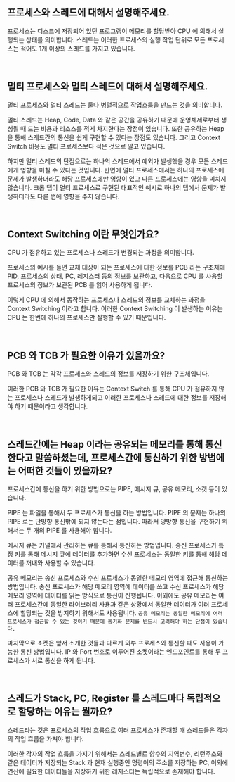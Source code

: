 ## 프로세스와 스레드에 대해서 설명해주세요.

프로세스는 디스크에 저장되어 있던 프로그램이 메모리를 할당받아 CPU 에 의해서 실행되는 상태를 의미합니다. 스레드는 이러한 프로세스의 실행 작업 단위로 모든 프로세스는 적어도 1개 이상의 스레드를 가지고 있습니다.

<br>

## 멀티 프로세스와 멀티 스레드에 대해서 설명해주세요.

멀티 프로세스와 멀티 스레드는 둘다 병렬적으로 작업흐름을 만드는 것을 의미합니다.

멀티 스레드는 Heap, Code, Data 와 같은 공간을 공유하기 때문에 운영체제로부터 생성될 때 드는 비용과 리소스를 적게 차지한다는 장점이 있습니다. 또한 공유하는 Heap 을 통해 스레드간의 통신을 쉽게 구현할 수 있다는 장점도 있습니다. 그리고 Context Switch 비용도 멀티 프로세스보다 적은 것으로 알고 있습니다.

하지만 멀티 스레드의 단점으로는 하나의 스레드에서 예외가 발생했을 경우 모든 스레드에게 영향을 미칠 수 있다는 것입니다. 반면에 멀티 프로세스에서는 하나의 프로세스에 문제가 발생하더라도 해당 프로세스에만 영향이 있고 다른 프로세스에는 영향을 미치지 않습니다. 크롭 탭이 멀티 프로세스로 구현된 대표적인 예시로 하나의 탭에서 문제가 발생하더라도 다른 탭에 영향을 주지 않습니다.

<br>

## Context Switching 이란 무엇인가요?

CPU 가 점유하고 있는 프로세스나 스레드가 변경되는 과정을 의미합니다.

프로세스의 예시를 들면 교체 대상이 되는 프로세스에 대한 정보를 PCB 라는 구조체에 PID, 프로세스의 상태, PC, 레지스터 등의 정보를 보관하고, 다음으로 CPU 를 사용할 프로세스의 정보가 보관된 PCB 를 읽어 사용하게 됩니다.

이렇게 CPU 에 의해서 동작하는 프로세스나 스레드의 정보를 교체하는 과정을 Context Switching 이라고 합니다. 이러한 Context Switching 이 발생하는 이유는 CPU 는 한번에 하나의 프로세스만 실행할 수 있기 때문입니다.

<br>

## PCB 와 TCB 가 필요한 이유가 있을까요?

PCB 와 TCB 는 각각 프로세스와 스레드의 정보를 저장하기 위한 구조체입니다.

이러한 PCB 와 TCB 가 필요한 이유는 Context Switch 를 통해 CPU 가 점유하지 않는 프로세스나 스레드가 발생하게되고 이러한 프로세스나 스레드에 대한 정보를 저장해야 하기 때문이라고 생각합니다.

<br>

## 스레드간에는 Heap 이라는 공유되는 메모리를 통해 통신한다고 말씀하셨는데, 프로세스간에 통신하기 위한 방법에는 어떠한 것들이 있을까요?

프로세스간에 통신을 하기 위한 방법으로는 PIPE, 메시지 큐, 공유 메모리, 소켓 등이 있습니다.

PIPE 는 파일을 통해서 두 프로세스가 통신을 하는 방법입니다. PIPE 의 문제는 하나의 PIPE 로는 단방향 통신밖에 되지 않는다는 점입니다. 따라서 양방향 통신을 구현하기 위해서는 두 개의 PIPE 를 사용해야 합니다.

메시지 큐는 커널에서 관리하는 큐를 통해서 통신하는 방법입니다. 송신 프로세스가 특정 키를 통해 메시지 큐에 데이터를 추가하면 수신 프로세스는 동일한 키를 통해 해당 데이터를 꺼내와 사용할 수 있습니다.

공유 메모리는 송신 프로세스와 수신 프로세스가 동일한 메모리 영역에 접근해 통신하는 방법입니다. 송신 프로세스가 해당 메모리 영역에 데이터를 쓰고 수신 프로세스가 해당 메모리 영역에 데이터를 읽는 방식으로 통신이 진행됩니다. 이외에도 공유 메모리는 여러 프로세스간에 동일한 라이브러리 사용과 같은 상황에서 동일한 데이터가 여러 프로세스에 할당되는 것을 방지하기 위해서도 사용됩니다. `공유 메모리는 동일한 메모리에 여러 프로세스가 접근할 수 있는 것이기 때문에 동기화 문제를 반드시 고려해야 하는 단점이 있습니다.`

마지막으로 소켓은 앞서 소개한 것들과 다르게 외부 프로세스와 통신할 때도 사용이 가능한 통신 방법입니다. IP 와 Port 번호로 이루어진 소켓이라는 엔드포인트를 통해 두 프로세스가 서로 통신을 하게 됩니다.

<br>

## 스레드가 Stack, PC, Register 를 스레드마다 독립적으로 할당하는 이유는 뭘까요?

스레드라는 것은 프로세스의 작업 흐름으로 여러 프로세스가 존재할 때 스레드들은 각자의 작업 흐름을 가져야 합니다.

이러한 각자의 작업 흐름을 가지기 위해서는 스레드별로 함수의 지역변수, 리턴주소와 같은 데이터가 저장되는 Stack 과 현재 실행중인 명령어의 주소를 저장하는 PC, 이외에 연산에 필요한 데이터들을 저장하기 위한 레지스터는 독립적으로 존재해야 합니다.
